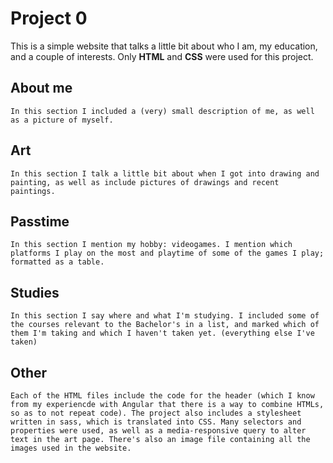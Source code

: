 # Project 0

This is a simple website that talks a little bit about who I am, my education, and a couple of interests. Only **HTML** and **CSS** were used for this project.

## About me
    In this section I included a (very) small description of me, as well as a picture of myself.

## Art
    In this section I talk a little bit about when I got into drawing and painting, as well as include pictures of drawings and recent paintings.

## Passtime
    In this section I mention my hobby: videogames. I mention which platforms I play on the most and playtime of some of the games I play; formatted as a table.

## Studies
    In this section I say where and what I'm studying. I included some of the courses relevant to the Bachelor's in a list, and marked which of them I'm taking and which I haven't taken yet. (everything else I've taken)

## Other
    Each of the HTML files include the code for the header (which I know from my experiencde with Angular that there is a way to combine HTMLs, so as to not repeat code). The project also includes a stylesheet written in sass, which is translated into CSS. Many selectors and properties were used, as well as a media-responsive query to alter text in the art page. There's also an image file containing all the images used in the website.

